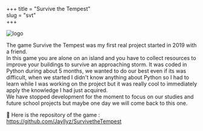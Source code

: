 +++
title = "Survive the Tempest"  
slug = "svt"	
+++

<img src="/logo.jpg" alt="logo" id="logo"/> 
 
The game Survive the Tempest was my first real project started in 2019 with a friend.  
  In this game you are alone on an island and you have to collect resources to improve your buildings to survive an approaching storm.
It was coded in Python during about 5 months, we wanted to do our best even if its was difficult, when we started I didn't know anything 
about Python so I had to learn while I was working on the project but it was really cool to immediately apply the knowledge I had just acquired.   
  We have stopped development for the moment to focus on our studies and future school projects but maybe one day we will come back to this one.

📌 Here is the repository of the game : https://github.com/Jayllyz/SurvivetheTempest   

